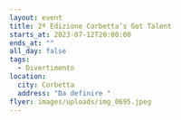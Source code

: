 ```yaml
---
layout: event
title: 2ª Edizione Corbetta’s Got Talent
starts_at: 2023-07-12T20:00:00
ends_at: ""
all_day: false
tags:
  - Divertimento
location:
  city: Corbetta
  address: "Da definire "
flyer: images/uploads/img_0695.jpeg
---
```

